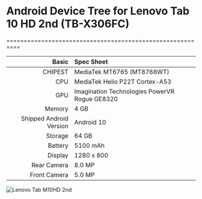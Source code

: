 # Android Device Tree for Lenovo Tab 10 HD 2nd (TB-X306FC)

==========================================================

Basic   | Spec Sheet
-------:|:----------
CHIPEST | MediaTek MT6765 (MT8768WT)
CPU     | MediaTek Helio P22T Cortex-A53
GPU     | Imagination Technologies PowerVR Rogue GE8320
Memory  | 4 GB
Shipped Android Version | Android 10
Storage | 64 GB
Battery | 5100 mAh
Display | 1280 x 800
Rear Camera  | 8.0 MP
Front Camera | 5.0 MP

![Lenovo Tab M10HD 2nd](https://p3.lefile.cn/fes/cms/2021/10/17/u8o64yl388pl52er3ppeuioklalo6t072685.jpg "Lenovo Tab M10HD")
